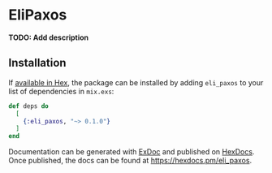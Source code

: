 # EliPaxos

**TODO: Add description**

## Installation

If [available in Hex](https://hex.pm/docs/publish), the package can be installed
by adding `eli_paxos` to your list of dependencies in `mix.exs`:

```elixir
def deps do
  [
    {:eli_paxos, "~> 0.1.0"}
  ]
end
```

Documentation can be generated with [ExDoc](https://github.com/elixir-lang/ex_doc)
and published on [HexDocs](https://hexdocs.pm). Once published, the docs can
be found at <https://hexdocs.pm/eli_paxos>.

